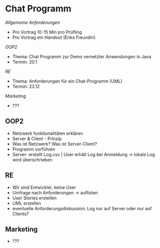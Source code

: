 # Chat Programm

*Allgemeine Anforderungen*
- Pro Vortrag 10-15 Min pro Prüfling
- Pro Vortrag ein Handout (Eriks Freundin)

*OOP2*
- Thema: Chat Programm zur Demo vernetzter Anwendungen in Java
- Termin: 20.1

*RE*
- Thema: Anforderungen für ein Chat-Programm (UML)
- Termin: 23.12

*Marketing*
- ???

## OOP2

- Netzwerk funktionalitäten erklären
- Server & Client - Prinzip
- Was ist Netzwerk? Was ist Server-Client?
- Programm vorführen
- Server: erstellt Log.csv | User erhält Log bei Anmeldung -> lokale Log wird überschrieben

## RE

- Wir sind Entwickler, keine User
- Umfrage nach Anforderungen -> auflisten
- User Stories erstellen
- UML erstellen
- eventuelle Anforderungsdiskussion: Log nur auf Server oder nur auf Clients?

## Marketing

- ???
